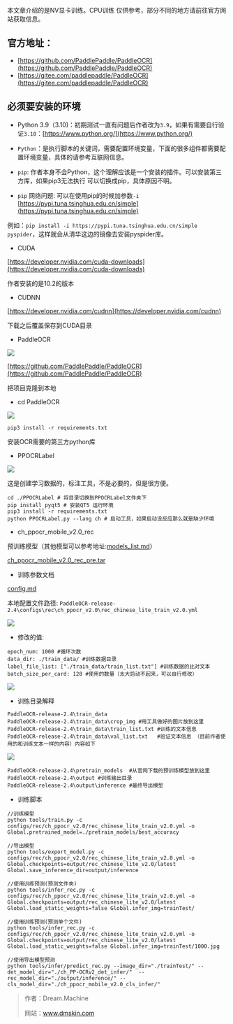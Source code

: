 本文章介绍的是NV显卡训练。CPU训练 仅供参考，部分不同的地方请前往官方网站获取信息。

## 官方地址：

- [https://github.com/PaddlePaddle/PaddleOCR](https://github.com/PaddlePaddle/PaddleOCR)
- [https://gitee.com/paddlepaddle/PaddleOCR](https://gitee.com/paddlepaddle/PaddleOCR)

## 必须要安装的环境

- Python 3.9（3.10)：初期测试一直有问题后作者改为`3.9`，如果有需要自行验证`3.10`：[https://www.python.org/](https://www.python.org/)

- `Python`：是执行脚本的关键词，需要配置环境变量，下面的很多组件都需要配置环境变量，具体的请参考互联网信息。

- `pip`: 作者本身不会Python，这个理解应该是一个安装的插件。可以安装第三方库，如果pip3无法执行 可以切换成pip，具体原因不明。

- `pip` 网络问题: 可以在使用pip的时候加参数`-i` [https://pypi.tuna.tsinghua.edu.cn/simple](https://pypi.tuna.tsinghua.edu.cn/simple) 

例如：`pip install -i https://pypi.tuna.tsinghua.edu.cn/simple pyspider`，这样就会从清华这边的镜像去安装pyspider库。

- CUDA

[https://developer.nvidia.com/cuda-downloads](https://developer.nvidia.com/cuda-downloads)

作者安装的是10.2的版本

- CUDNN

[https://developer.nvidia.com/cudnn](https://developer.nvidia.com/cudnn)

下载之后覆盖保存到CUDA目录

- PaddleOCR

![](https://lequ.co/2022/03/2801.png)

[https://github.com/PaddlePaddle/PaddleOCR](https://github.com/PaddlePaddle/PaddleOCR)

把项目克隆到本地

- cd PaddleOCR

![](https://lequ.co/2022/03/2802.png)

```shell
pip3 install -r requirements.txt
```

安装OCR需要的第三方python库

- PPOCRLabel

![](https://lequ.co/2022/03/2803.png)

这是创建学习数据的，标注工具，不是必要的，但是很方便。

```shell
cd ./PPOCRLabel # 将目录切换到PPOCRLabel文件夹下
pip install pyqt5 # 安装QT5 运行环境
pip3 install -r requirements.txt  
python PPOCRLabel.py --lang ch # 启动工具，如果启动没反应那么就是缺少环境
```

- ch_ppocr_mobile_v2.0_rec

预训练模型（其他模型可以参考地址:[models_list.md](https://gitee.com/paddlepaddle/PaddleOCR/blob/v2.1.1/doc/doc_ch/models_list.md)）

[ch_ppocr_mobile_v2.0_rec_pre.tar](https://paddleocr.bj.bcebos.com/dygraph_v2.0/ch/ch_ppocr_mobile_v2.0_rec_pre.tar)

- 训练参数文档

[config.md](https://gitee.com/paddlepaddle/PaddleOCR/blob/release/2.0/doc/doc_ch/config.md)

本地配置文件路径: `PaddleOCR-release-2.4\configs\rec\ch_ppocr_v2.0\rec_chinese_lite_train_v2.0.yml`

![](https://lequ.co/2022/03/2804.png)

- 修改的值:

```shell
epoch_num: 1000 #循环次数
data_dir: ./train_data/ #训练数据目录
label_file_list: ["./train_data/train_list.txt"] #训练数据的比对文本
batch_size_per_card: 128 #使用的数量（太大启动不起来，可以自行修改）
```

![](https://lequ.co/2022/03/2805.png)

- 训练目录解释

```shell
PaddleOCR-release-2.4\train_data
PaddleOCR-release-2.4\train_data\crop_img #用工具做好的图片放到这里
PaddleOCR-release-2.4\train_data\train_list.txt #训练的文本信息
PaddleOCR-release-2.4\train_data\val_list.txt   #验证文本信息 （目前作者使用的和训练文本一样的内容）内容如下
```

![](https://lequ.co/2022/03/2806.png)

```shell
PaddleOCR-release-2.4\pretrain_models  #从官网下载的预训练模型放到这里
PaddleOCR-release-2.4\output #训练输出目录
PaddleOCR-release-2.4\output\inference #最终导出模型
```

- 训练脚本

```shell
//训练模型
python tools/train.py -c configs/rec/ch_ppocr_v2.0/rec_chinese_lite_train_v2.0.yml -o Global.pretrained_model=./pretrain_models/best_accuracy
```

```shell
//导出模型
python tools/export_model.py -c configs/rec/ch_ppocr_v2.0/rec_chinese_lite_train_v2.0.yml -o Global.checkpoints=output/rec_chinese_lite_v2.0/latest Global.save_inference_dir=output/inference
```

```shell
//使用训练预测(预测文件夹)
python tools/infer_rec.py -c configs/rec/ch_ppocr_v2.0/rec_chinese_lite_train_v2.0.yml -o Global.checkpoints=output/rec_chinese_lite_v2.0/latest Global.load_static_weights=false Global.infer_img=trainTest/ 
```

```shell
//使用训练预测(预测单个文件)
python tools/infer_rec.py -c configs/rec/ch_ppocr_v2.0/rec_chinese_lite_train_v2.0.yml -o Global.checkpoints=output/rec_chinese_lite_v2.0/latest Global.load_static_weights=false Global.infer_img=trainTest/1000.jpg
```

```shell
//使用导出模型预测
python tools/infer/predict_rec.py --image_dir="./trainTest/" --det_model_dir="./ch_PP-OCRv2_det_infer/"  --rec_model_dir="./output/inference/" --cls_model_dir="./ch_ppocr_mobile_v2.0_cls_infer/"  
```

>作者：Dream.Machine
>
>网站：www.dmskin.com